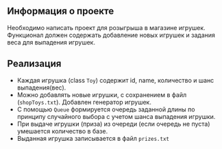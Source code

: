 ## Информация о проекте
Необходимо написать проект для розыгрыша в магазине игрушек.  
Функционал должен содержать добавление новых игрушек и задания веса для выпадения игрушек.

## Реализация
- Каждая игрушка (class `Toy`) содержит id, name, количество и шанс выпадения(вес).
- Можно добавлять новые игрушки, c сохранением в файл (`shopToys.txt`). Добавлен генератор игрушек.
- С помощью `Queue` формируется очередь заданной длины по принципу случайного выбора с учетом шанса выпадения игрушки.
- При выдаче игрушки (приза) из очереди (если очередь не пуста) умешается количество в базе.
- Выданная игрушка записывается в файл `prizes.txt`